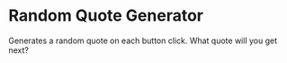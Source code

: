 # Random Quote Generator
 
Generates a random quote on each button click. What quote will you get next?
